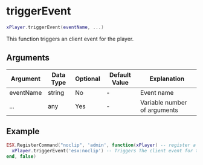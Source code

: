 # triggerEvent

```lua
xPlayer.triggerEvent(eventName, ...)
```

This function triggers an client event for the player.

## Arguments

| Argument  | Data Type | Optional | Default Value | Explanation                  |
| --------- | --------- | -------- | ------------- | ---------------------------- |
| eventName | string    | No       | -             | Event name                   |
| ...       | any       | Yes      | -             | Variable number of arguments |

## Example

```lua
ESX.RegisterCommand("noclip", 'admin', function(xPlayer) -- register a coammnd
  xPlayer.triggerEvent('esx:noclip') -- Triggers The client event for the Source Player
end, false)
```

